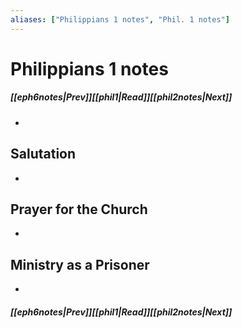 ```yaml
---
aliases: ["Philippians 1 notes", "Phil. 1 notes"]
---
```

# Philippians 1 notes
##### <span class=arrow-left></span>[[eph6notes|Prev]]<span class=navigation-separator></span>[[phil1|Read]]<span class=navigation-separator></span>[[phil2notes|Next]]<span class=arrow-right></span>
- 
## Salutation
- 
## Prayer for the Church
- 
## Ministry as a Prisoner
- 
##### <span class=arrow-left></span>[[eph6notes|Prev]]<span class=navigation-separator></span>[[phil1|Read]]<span class=navigation-separator></span>[[phil2notes|Next]]<span class=arrow-right></span>